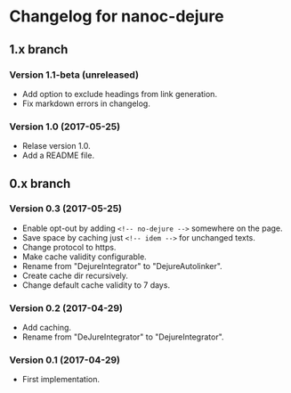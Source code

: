 # Changelog for nanoc-dejure

## 1.x branch

### Version 1.1-beta (unreleased)

* Add option to exclude headings from link generation.
* Fix markdown errors in changelog.

### Version 1.0 (2017-05-25)

* Relase version 1.0.
* Add a README file.

## 0.x branch

### Version 0.3 (2017-05-25)

* Enable opt-out by adding `<!-- no-dejure -->` somewhere on the page.
* Save space by caching just `<!-- idem -->` for unchanged texts.
* Change protocol to https.
* Make cache validity configurable.
* Rename from "DejureIntegrator" to "DejureAutolinker".
* Create cache dir recursively.
* Change default cache validity to 7 days.

### Version 0.2 (2017-04-29)

* Add caching.
* Rename from "DeJureIntegrator" to "DejureIntegrator".

### Version 0.1 (2017-04-29)

* First implementation.
